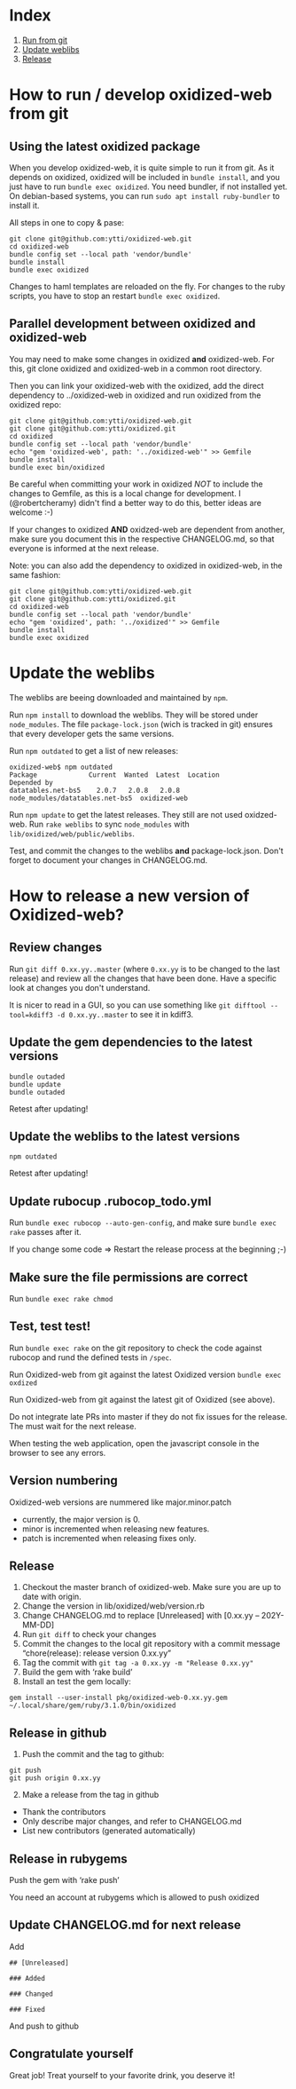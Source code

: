 # Index
1. [Run from git](#how-to-run--develop-oxidized-web-from-git)
2. [Update weblibs](#update-the-weblibs)
3. [Release](#how-to-release-a-new-version-of-oxidized-web)

# How to run / develop oxidized-web from git
## Using the latest oxidized package
When you develop oxidized-web, it is quite simple to run it from git. As it depends on oxidized,
oxidized will be included in `bundle install`, and you just have to run `bundle exec oxidized`.
You need bundler, if not installed yet. On debian-based systems, you can run `sudo apt install ruby-bundler` to install it.

All steps in one to copy & pase:
```shell
git clone git@github.com:ytti/oxidized-web.git
cd oxidized-web
bundle config set --local path 'vendor/bundle'
bundle install
bundle exec oxidized
```

Changes to haml templates are reloaded on the fly. For changes to the ruby
scripts, you have to stop an restart `bundle exec oxidized`.

## Parallel development between oxidized and oxidized-web
You may need to make some changes in oxidized **and** oxidized-web. For this,
git clone oxidized and oxidized-web in a common root directory.

Then you can link your oxidized-web with the oxidized, add the direct
dependency to ../oxidized-web in oxidized and run oxidized from the oxidized
repo:

```shell
git clone git@github.com:ytti/oxidized-web.git
git clone git@github.com:ytti/oxidized.git
cd oxidized
bundle config set --local path 'vendor/bundle'
echo "gem 'oxidized-web', path: '../oxidized-web'" >> Gemfile
bundle install
bundle exec bin/oxidized
```

Be careful when committing your work in oxidized *NOT* to include the changes to
Gemfile, as this is a local change for development. I (@robertcheramy) didn't
find a better way to do this, better ideas are welcome :-)

If your changes to oxidized **AND** oxidzed-web are dependent from another, make
sure you document this in the respective CHANGELOG.md, so that everyone is
informed at the next release.

Note: you can also add the dependency to oxidized in oxidized-web, in the same
fashion:
```shell
git clone git@github.com:ytti/oxidized-web.git
git clone git@github.com:ytti/oxidized.git
cd oxidized-web
bundle config set --local path 'vendor/bundle'
echo "gem 'oxidized', path: '../oxidized'" >> Gemfile
bundle install
bundle exec oxidized
```


# Update the weblibs
The weblibs are beeing downloaded and maintained by `npm`.

Run `npm install` to download the weblibs. They will be stored under
`node_modules`.
The file `package-lock.json` (wich is tracked in git) ensures that every
developer gets the same versions.

Run `npm outdated` to get a list of new releases:

```shell
oxidized-web$ npm outdated
Package             Current  Wanted  Latest  Location                         Depended by
datatables.net-bs5    2.0.7   2.0.8   2.0.8  node_modules/datatables.net-bs5  oxidized-web
```

Run `npm update` to get the latest releases. They still are not used
oxidzed-web. Run `rake weblibs` to sync `node_modules` with
`lib/oxidized/web/public/weblibs`.

Test, and commit the changes to the weblibs **and** package-lock.json. Don't
forget to document your changes in CHANGELOG.md.

# How to release a new version of Oxidized-web?

## Review changes
Run `git diff 0.xx.yy..master` (where `0.xx.yy` is to be changed to the last
release) and review all the changes that have been done. Have a specific look
at changes you don't understand.

It is nicer to read in a GUI, so you can use something like
`git difftool --tool=kdiff3 -d 0.xx.yy..master` to see it in kdiff3.

## Update the gem dependencies to the latest versions
```
bundle outaded
bundle update
bundle outaded
```

Retest after updating!

## Update the weblibs to the latest versions
```
npm outdated
```

Retest after updating!

## Update rubocup .rubocop_todo.yml
Run `bundle exec rubocop --auto-gen-config`,
and make sure `bundle exec rake` passes after it.

If you change some code => Restart the release process at the beginning ;-)

## Make sure the file permissions are correct
Run `bundle exec rake chmod`

## Test, test test!
Run `bundle exec rake` on the git repository to check the code against rubocop and rund the
defined tests in `/spec`.

Run Oxidized-web from git against the latest Oxidized version `bundle exec oxdized`

Run Oxidized-web from git against the latest git of Oxidized (see above).

Do not integrate late PRs into master if they do not fix issues for the release. The must wait for the next release.

When testing the web application, open the javascript console in the browser to
see any errors.

## Version numbering
Oxidized-web versions are nummered like major.minor.patch
- currently, the major version is 0.
- minor is incremented when releasing new features.
- patch is incremented when releasing fixes only.

## Release
1. Checkout the master branch of oxidized-web. Make sure you are up to date with origin.
2. Change the version in lib/oxidized/web/version.rb
3. Change CHANGELOG.md to replace [Unreleased] with [0.xx.yy – 202Y-MM-DD]
4. Run `git diff` to check your changes
5. Commit the changes to the local git repository with a commit message “chore(release): release version 0.xx.yy”
6. Tag the commit with `git tag -a 0.xx.yy -m "Release 0.xx.yy"`
7. Build the gem with ‘rake build’
8. Install an test the gem locally:
```
gem install --user-install pkg/oxidized-web-0.xx.yy.gem
~/.local/share/gem/ruby/3.1.0/bin/oxidized
```
## Release in github
1. Push the commit and the tag to github:
```
git push
git push origin 0.xx.yy
```

2. Make a release from the tag in github
- Thank the contributors
- Only describe major changes, and refer to CHANGELOG.md
- List new contributors (generated automatically)

## Release in rubygems
Push the gem with ‘rake push’

You need an account at rubygems which is allowed to push oxidized

## Update CHANGELOG.md for next release
Add
```
## [Unreleased]

### Added

### Changed

### Fixed

```
And push to github

## Congratulate yourself
Great job! Treat yourself to your favorite drink, you deserve it!

